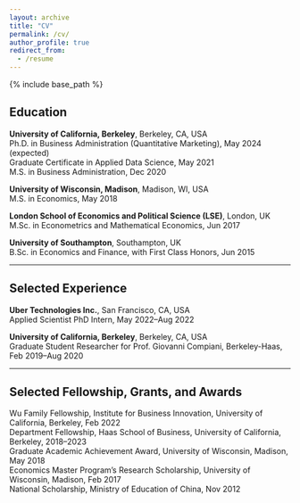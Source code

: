 ```yaml
---
layout: archive
title: "CV"
permalink: /cv/
author_profile: true
redirect_from:
  - /resume
---
```


{% include base_path %}

Education
------
**University of California, Berkeley**, Berkeley, CA, USA\
Ph.D. in Business Administration (Quantitative Marketing), May 2024 (expected)\
Graduate Certificate in Applied Data Science, May 2021\
M.S. in Business Administration, Dec 2020

**University of Wisconsin, Madison**, Madison, WI, USA\
M.S. in Economics, May 2018

**London School of Economics and Political Science (LSE)**, London, UK\
M.Sc. in Econometrics and Mathematical Economics, Jun 2017

**University of Southampton**, Southampton, UK\
B.Sc. in Economics and Finance, with First Class Honors, Jun 2015

-----

Selected Experience
-----
**Uber Technologies Inc.**, San Francisco, CA, USA\
Applied Scientist PhD Intern, May 2022–Aug 2022	

**University of California, Berkeley**, Berkeley, CA, USA\
Graduate Student Researcher for Prof. Giovanni Compiani, Berkeley-Haas, Feb 2019–Aug 2020
  
-----

Selected Fellowship, Grants, and Awards
-----
Wu Family Fellowship, Institute for Business Innovation, University of California, Berkeley, Feb 2022\
Department Fellowship, Haas School of Business, University of California, Berkeley, 2018–2023\
Graduate Academic Achievement Award, University of Wisconsin, Madison, May 2018\
Economics Master Program’s Research Scholarship, University of Wisconsin, Madison, Feb 2017\
National Scholarship, Ministry of Education of China, Nov 2012